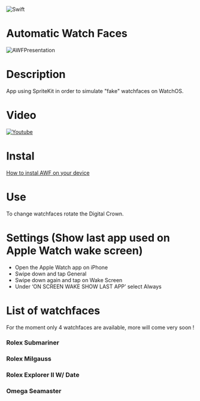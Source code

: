 ![Swift](https://img.shields.io/badge/language-Swift-orange.svg)

# Automatic Watch Faces
![AWFPresentation](https://i.ibb.co/qxrVfJM/AWFPresentation.png)

# Description
App using SpriteKit in order to simulate "fake" watchfaces on WatchOS.

# Video
[![Youtube](https://img.youtube.com/vi/7xBnmWHpVA0/0.jpg)](https://www.youtube.com/watch?v=7xBnmWHpVA0)

# Instal
[How to instal AWF on your device](https://www.twilio.com/blog/2018/07/how-to-test-your-ios-application-on-a-real-device.html)

# Use
To change watchfaces rotate the Digital Crown.

# Settings (Show last app used on Apple Watch wake screen)
- Open the Apple Watch app on iPhone
- Swipe down and tap General
- Swipe down again and tap on Wake Screen
- Under ‘ON SCREEN WAKE SHOW LAST APP’ select Always

# List of watchfaces
For the moment only 4 watchfaces are available, more will come very soon !

### Rolex Submariner
### Rolex Milgauss
### Rolex Explorer II W/ Date
### Omega Seamaster
